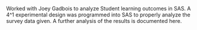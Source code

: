 Worked with Joey Gadbois to analyze Student learning outcomes in SAS. A 4^1 experimental design was programmed into SAS to properly analyze the survey data given. A further analysis of the results is documented here.
